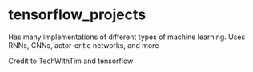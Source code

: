 # tensorflow_projects

Has many implementations of different types of machine learning. Uses RNNs, CNNs, actor-critic networks, and more

Credit to TechWithTim and tensorflow
